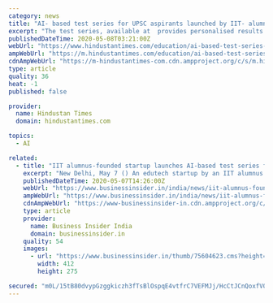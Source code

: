 ```yaml
---
category: news
title: "AI- based test series for UPSC aspirants launched by IIT- alumnus startup"
excerpt: "The test series, available at  provides personalised results and feedback to every single user and helps aspirants identify their blind spots and weak areas in each major subject of general studies."
publishedDateTime: 2020-05-08T03:21:00Z
webUrl: "https://www.hindustantimes.com/education/ai-based-test-series-for-upsc-aspirants-launched-by-iit-alumnus-startup/story-gdIKWreKABJYTn3mZdQQZI.html"
ampWebUrl: "https://m.hindustantimes.com/education/ai-based-test-series-for-upsc-aspirants-launched-by-iit-alumnus-startup/story-gdIKWreKABJYTn3mZdQQZI_amp.html"
cdnAmpWebUrl: "https://m-hindustantimes-com.cdn.ampproject.org/c/s/m.hindustantimes.com/education/ai-based-test-series-for-upsc-aspirants-launched-by-iit-alumnus-startup/story-gdIKWreKABJYTn3mZdQQZI_amp.html"
type: article
quality: 36
heat: -1
published: false

provider:
  name: Hindustan Times
  domain: hindustantimes.com

topics:
  - AI

related:
  - title: "IIT alumnus-founded startup launches AI-based test series for UPSC aspirants"
    excerpt: "New Delhi, May 7 () An edutech startup by an IIT alumnus has launched an Artificial Intelligence (AI) based test series for UPSC aspirants to enable them seamless preparation during the COVID-19 lockdown."
    publishedDateTime: 2020-05-07T14:26:00Z
    webUrl: "https://www.businessinsider.in/india/news/iit-alumnus-founded-startup-launches-ai-based-test-series-for-upsc-aspirants/articleshow/75604623.cms"
    ampWebUrl: "https://www.businessinsider.in/india/news/iit-alumnus-founded-startup-launches-ai-based-test-series-for-upsc-aspirants/amp_articleshow/75604623.cms"
    cdnAmpWebUrl: "https://www-businessinsider-in.cdn.ampproject.org/c/s/www.businessinsider.in/india/news/iit-alumnus-founded-startup-launches-ai-based-test-series-for-upsc-aspirants/amp_articleshow/75604623.cms"
    type: article
    provider:
      name: Business Insider India
      domain: businessinsider.in
    quality: 54
    images:
      - url: "https://www.businessinsider.in/thumb/75604623.cms?height=275&width=412"
        width: 412
        height: 275

secured: "m0L/15tB80dvypGzggkiczh3fTsBlOspqE4vtfrC7VEFMJj/HcCtJCnQoxfV0Nt8p74fMAspH7c/spW+BmGDw6mJmphFkH/wQML6UyWUuoeIOhkO0YOtknuX6GcgV4QFjqS29fqHO0NiBubN28xdaNAc0bkZqBynn8JtSW7ClcHA3uWJpCnORvOGLElRLvW0Jr2ZjQYRq+DZTyzNsA7hdaHqvjfyugTIGp1qGQiJjUcdCaa6uUEJAhoDmIwVU2rrhQX6BzAQj0/NEaYYIXuxVfxfPYOexNf5MlEHLOGOgm4Q2g9FrM3zIwzR06O67nX0MpYgg06ogmQ/UuVvPJUxNBhbPwdto/U0QcD21fwc6edqvyBZUtkCTivwGOkP/3NZs2uBqRK1rSBzgiS1t0eZxOC8qpGjMPuezDKVrPFhwN0OZsfd6DR8ypYcWe/M2BR/bVhbJnErrmh7eMQoYGNEXD/yJWBVINimxIzBaOArUco=;RNwbJdbjcz8pe9sKnpDwJw=="
---
```



